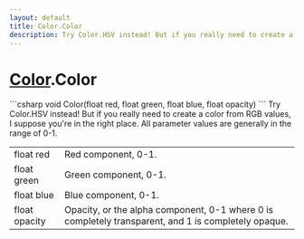 ```yaml
---
layout: default
title: Color.Color
description: Try Color.HSV instead! But if you really need to create a color from RGB values, I suppose you're in the right place. All parameter values are generally in the range of 0-1.
---
```

# [Color]({{site.url}}/Pages/Reference/Color.html).Color

<div class='signature' markdown='1'>
```csharp
void Color(float red, float green, float blue, float opacity)
```
Try Color.HSV instead! But if you really need to create a color from RGB
values, I suppose you're in the right place. All parameter values are generally in
the range of 0-1.
</div>

|  |  |
|--|--|
|float red|Red component, 0-1.|
|float green|Green component, 0-1.|
|float blue|Blue component, 0-1.|
|float opacity|Opacity, or the alpha component, 0-1 where 0 is completely              transparent, and 1 is completely opaque.|




